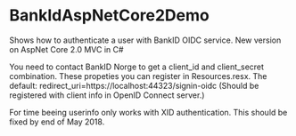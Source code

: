 # BankIdAspNetCore2Demo
Shows how to authenticate a user with BankID OIDC service. New version on AspNet Core 2.0 MVC in C#

You need to contact BankID Norge to get a client_id and client_secret combination. These propeties you can register in Resources.resx.
The default: redirect_uri=https://localhost:44323/signin-oidc (Should be registered with client info in OpenID Connect server.)

For time beeing userinfo only works with XID authentication. This should be fixed by end of May 2018.
